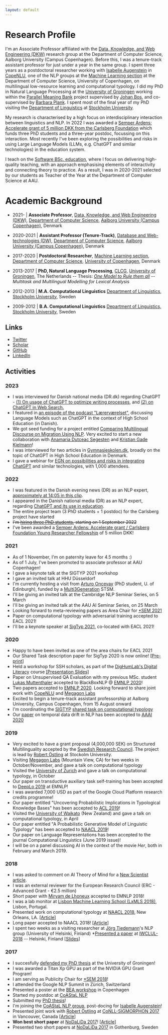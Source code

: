```yaml
---
layout: default
---
```


# Research Profile

I'm an Associate Professor affiliated with the <a href="https://www.cs.aau.dk/research/Data-Knowledge-and-Web-Engineering/">Data, Knowledge, and Web Engineering (DKW)</a> research group at the Department of Computer Science, Aalborg University (Campus Copenhagen).
 Before this, I was a tenure-track assistant professor for just under a year in the same group.
I spent three years as a postdoctoral researcher working with <a href="http://isabelleaugenstein.github.io/">Isabelle Augenstein</a> in <a href="https://copenlu.github.io">CopeNLU</a>, one of the NLP groups at the <a href="https://di.ku.dk/english/research/machine-learning/">Machine Learning section</a> at the Department of Computer Science, University of Copenhagen, on multilingual low-resource learning and computational typology.
I did my PhD in Natural Language Processing at the <a href="http://www.rug.nl/">University of Groningen</a> working within the <a href="http://pmb.let.rug.nl/">Parallel Meaning Bank</a> project supervised by <a href="http://www.rug.nl/staff/johan.bos/">Johan Bos</a>, and co-supervised by <a href="http://www.let.rug.nl/~bplank/">Barbara Plank</a>.
I spent most of the final year of my PhD visiting the <a href="http://www.ling.su.se/" id="su_ling">Department of Linguistics</a> at <a href="http://www.su.se/" id="su_b">Stockholm University</a>.

My research is characterised by a high focus on interdisciplinary interaction between linguistics and NLP.
In 2022 I was awarded a <a href="https://www.carlsbergfondet.dk/en/Forskningsaktiviteter/Bevillingsstatistik/Bevillingsoversigt/CF21_0454_Johannes-Bjerva">Semper Ardens: Accelerate grant of 5 million DKK from the Carlsberg Foundation</a> which funds three PhD students and a three-year postdoc, focussing on this interaction.
Most recently I've been exploring the possibilities and risks in using Large Language Models (LLMs, e.g. ChatGPT and similar technologies) in the education system.
          
I teach on the <a href="https://www.aau.dk/uddannelser/bachelor/software-koebenhavn">Software BSc. education</a>, where I focus on delivering high-quality teaching, with an approach emphasising elements of interactivity and connecting theory to practice. As a result, I was in 2020-2021 selected by our students as Teacher of the Year at the Department of Computer Science at AAU.

# Academic Background

* 2021-     | <b>Associate Professor</b>, <a href="https://www.cs.aau.dk/research/Data-Knowledge-and-Web-Engineering/">Data, Knowledge, and Web Engineering (DKW)</a>,
								<a href="https://www.cs.aau.dk/">Department of Computer Science</a>, <a href="https://www.en.cph.aau.dk/">Aalborg University (Campus Copenhagen)</a>, Denmark

* 2020-2021     | <b>Assistant Professor (Tenure-Track)</b>, <a href="https://www.cs.aau.dk/research/Database-and-Web-Technologies/">Database and Web-technologies (DW)</a>,
								<a href="https://www.cs.aau.dk/">Department of Computer Science</a>, <a href="https://www.en.cph.aau.dk/">Aalborg University (Campus Copenhagen)</a>, Denmark
	            
* 2017-2020 | <b>Postdoctoral Researcher</b>, <a href="https://di.ku.dk/english/research/machine-learning/">Machine Learning section</a>,
								<a href="http://www.diku.dk/">Department of Computer Science</a>, <a href="http://www.ku.dk/">University of Copenhagen</a>, Denmark


* 2013-2017 | <b>PhD, Natural Language Processing</b>,
	                <a href="http://www.rug.nl/research/clcg/">CLCG,</a>
	                <a href="http://www.rug.nl/">University of Groningen</a>, The Netherlands
-- Thesis: <a href="http://hdl.handle.net/11370/73e67d8a-14b0-42b1-9dcf-292eab63539c"><i>One Model to Rule them all</a> -- Multitask and Multilingual Modelling for Lexical Analysis</i>


* 2012-2013 | <b>M.A. Computational Linguistics</b>
	                <a href= "http://www.ling.su.se" id="su_ling"> Department of Linguistics,</a>
	                <a href="http://www.su.se/" id="su">Stockholm University</a>, Sweden


* 2009-2012 | <b>B.A. Computational Linguistics</b>
	                <a href= "http://www.ling.su.se" id="su_ling_b"> Department of Linguistics,</a>
	                <a href="http://www.su.se/" id="su_b">Stockholm University</a>, Sweden




## Links
* <a href="https://twitter.com/johannesbjerva">Twitter</a>
* <a href="https://scholar.google.com/citations?user=F9zlUBcAAAAJ&hl=en">Scholar</a>
* <a href="http://github.com/bjerva">GitHub</a>
* <a href="http://www.linkedin.com/in/bjerva">LinkedIn</a>

## Activities

### 2023
* I was interviewed for Danish national media (DR.dk) regarding ChatGPT - <a href="https://www.dr.dk/nyheder/viden/teknologi/rejsebureau-bruger-kunstig-intelligens-til-skrive-dine-rejseguides">(1) On usage of ChatGPT to optimize writing processes</a>, and <a href="https://www.dr.dk/nyheder/viden/teknologi/slut-med-google-soegninger-nye-chatbotter-kan-aendre-maaden-vi-finder">(2) on ChatGPT in Web Search.</a>
* I featured in <a href="https://open.spotify.com/episode/2wanEF8GH5pZeQ5teSFDrv?si=2dd2159e1e5340ec">an episode of the podcast "Lærerværelset"</a>, discussing Language Models such as ChatGPT in the context of High School Education (in Danish).
* We got seed funding for a project entitled <a href= "https://www.ai.aau.dk/collaboration/Comparing+Multilingual+Discourse+on+Migration+Using+Natural+Language+Processing/">Comparing Multilingual Discourse on Migration Using NLP</a>. Very excited to start a new collaboration with <a href="https://www.sol.lu.se/en/person/AnamariaDutceacSegesten/">Anamaria Dutceac Segesten</a> and <a href="https://vbn.aau.dk/da/persons/137409">Kristian Gade Kjelmann</a>!
* I was interviewed for two articles in <a href="https://gymnasieskolen.dk/articles/ny-chatbot-udfordrer-gymnasier-det-kommer-til-at-aendre-fundamentalt-paa-den-laering-der-er-i-undervisningen/">Gymnasieskolen.dk</a>, broadly on the topic of ChatGPT in High School Education in Denmark.
* I gave a webinar for <a href="https://egn.com/dk/events/chatgpt-has-taken-the-internet-by-storm/">EGN on possibilities and risks in integrating ChatGPT</a> and similar technologies, with 1,000 attendees.

### 2022
* I was featured in the Danish evening news (DR) as an NLP expert, <a href="https://www.dr.dk/drtv/episode/tv-avisen_-putin-droefter-krigen-med-lukashenko-i-minsk_356976">approximately at 14:05 in this clip</a>.
* I appeared in the Danish national media (DR) as an NLP expert, regarding <a href="https://www.dr.dk/nyheder/viden/teknologi/gymnasieelever-oensker-regler-brugen-af-banebrydende-chatbot-man-kan-bruge">ChatGPT and its use in education</a>. 
* The entire project team (3 PhD students + 1 postdoc) for the Carlsberg project have started
* <s>I'm <a href="https://www.vacancies.aau.dk/show-vacancy/?vacancy=1183738">hiring three PhD students</a>, starting on 1 September 2022</s>
* I've been awarded a <a href="https://www.carlsbergfondet.dk/en/Forskningsaktiviteter/Bevillingsstatistik/Bevillingsoversigt/CF21_0454_Johannes-Bjerva">Semper Ardens: Accelerate grant / Carlsberg Foundation Young Researcher Fellowship</a> of 5 million DKK! 
										
### 2021
* As of 1 November, I'm on paternity leave for 4.5 months :) 
* As of 1 July, I've been promoted to associate professor at AAU Copenhagen! 
* I gave a keynote talk at the SIGTYP 2021 workshop 
* I gave an invited talk at HHU Düsseldorf 
* I'm currently hosting a visit from <a href="https://aoncevay.github.io/">Arturo Oncevay</a> (PhD student, U. of Edinburgh), funded by a <a href="https://multi3generation.eu/">Multi3Generation</a> STSM.
* I'll be giving an invited talk at the Cambridge NLP Seminar Series, on 5 March 
* I'll be giving an invited talk at the AAU AI Seminar Series, on 25 March 
* Looking forward to meta-reviewing papers as Area Chair for <a href='https://sites.google.com/view/starsem2021/'>*SEM 2021</a> 
* Paper on computational typology with adversarial training accepted to EACL 2021!
* I'll be a keynote speaker at <a href="https://sigtyp.github.io/ws2021.html">SigTyp 2021</a>, co-located with EACL 2021! 
										
### 2020
* Happy to have been invited as one of the area chairs for EACL 2021 
* Our Shared Task description paper for SigTyp 2020 is now online! [<a id='sigtyp2020preprint' href="https://arxiv.org/pdf/2010.08246">Pre-print</a>] 
* Held a workshop for SSH scholars, as part of the <a href="https://dighumlab.org/dl/">DigHumLab's Digital Literacy</a> course <a href="https://docs.google.com/presentation/d/1cc8GeUlgg66WnhPDhFiPjm_EYbwM1B-tNYFuPIoej-M/edit?usp=sharing">[Presentation Slides]</a> 
* Paper on Unsupervised QA Evaluation with my previous MSc. student <a href="https://lukasmut.github.io/">Lukas Muttenthaler</a> accepted to BlackBoxNLP @ <a href="https://2020.emnlp.org/">EMNLP 2020</a>!
* Two papers accepted to <a href="https://2020.emnlp.org/">EMNLP 2020</a>. Looking forward to share joint work with <a href="https://copenlu.github.io">CopeNLU</a> and <a href='https://www.megagon.ai/'>Megagon Labs</a> 
* Excited to begin a tenure-track assistant professorship at Aalborg University, Campus Copenhagen, from 15 August onward 
* I'm coordinating the <a href="https://sigtyp.github.io/">SIGTYP</a> <a href="https://sigtyp.github.io/st2020.html">shared task on computational typology</a> 
* Our <a id='aaai19preprint' href='https://arxiv.org/abs/1909.03464'>paper</a> on temporal data drift in NLP has been accepted to <a href="https://aaai.org/Conferences/AAAI-20/">AAAI 2020</a>


### 2019
* Very excited to have a grant proposal (4,000,000 SEK) on Structured Multilinguality accepted by the <a href="https://www.vr.se/english/calls-and-decisions/grant-decisions/decisions/2019-07-04-natural-and-engineering-sciences.html">Swedish Research Council</a>. The project is lead by <a href="http://robos.org/">Robert Östling</a> at Stockolm University.
* Visiting <a href='https://www.megagon.ai/'>Megagon Labs</a> (Mountain View, CA) for two weeks in October/November, and gave a talk on computational typology
* Visited the <a href='https://www.uzh.ch/'>University of Zurich</a> and gave a talk on computational typology, in October
* Our paper on transductive auxiliary task self-training has been accepted to <a href='https://sites.google.com/view/deeplo19/home'>DeepLo 2019</a> at EMNLP!
* I was awarded 7,000 USD as part of the Google Cloud Platform research credits programme! 
* Our paper entitled "Uncovering Probabilistic Implications in Typological Knowledge Bases" has been accepted to <a href='https://acl2019.org/'>ACL 2019</a>!
* Visited the <a href='https://www.waikato.ac.nz/'>University of Waikato</a> (New Zealand) and gave a talk on computational typology, in April
* Our paper entitled "A Probabilistic Generative Model of Linguistic Typology" has been accepted to <a href='https://naacl2019.org/'>NAACL 2019</a>!
* Our paper on Language Representations has been accepted to the journal Computational Linguistics (June 2019 issue)!
* I will be on a panel discussing AI in the context of the movie <i>Her</i>, both in February and March 2019.

### 2018
* I was asked to comment on AI Theory of Mind for a <a href='https://www.newscientist.com/article/2178388-ais-are-being-tested-to-see-how-well-they-understand-our-thoughts/'>New Scientist article</a>.
* I was an external reviewer for the European Research Council (ERC - Advanced Grant - €2.5 million) 
* Short paper with <a href="http://stp.lingfil.uu.se/~miryam/index.html">Miryam de Lhoneux</a> accepted to EMNLP 2018! 
* I was a lab monitor at <a href='http://lxmls.it.pt/2018'>Lisbon Machine Learning School (LxMLS 2018)</a>, Lisbon, Portugal.
* Presented work on computational typology at <a href='http://naacl2018.org/'>NAACL 2018</a>, New Orleans, LA. [<a id="naacl18" href="http://aclweb.org/anthology/N18-1083">Article</a>]
* Long paper accepted to NAACL 2018! [<a id="naacl18" href="http://aclweb.org/anthology/N18-1083">Article</a>]
* I spent two weeks as a visiting researcher at <a href='http://blogs.helsinki.fi/tiedeman/'>Jörg Tiedemann</a>'s NLP group (University of Helsinki, Finland)
*<a href='https://arxiv.org/abs/1711.05468'>Presented a paper</a> at <a href='http://blogs.helsinki.fi/language-technology/iwclul-2018/'>IWCLUL-2018</a> -- Helsinki, Finland [<a href='https://www.slideshare.net/JohannesBjerva/tracking-typological-traits-of-uralic-languages-in-distributed-language-representations-85860032'>Slides</a>]

### 2017
* I succesfully <a href="https://sites.google.com/view/bjerva-phd">defended my PhD thesis</a> at the University of Groningen!
* I was awarded a Titan Xp GPU as part of the NVIDIA GPU Grant Program!
* I am serving as Publicity Chair for <a href="https://sites.google.com/view/starsem2018">*SEM 2018</a>!
* I attended the Google NLP Summit in Zürich, Switzerland 
* Presented a poster at the  <a href="http://www.cs.rochester.edu/~tetreaul/emnlp-bea12.html">BEA workshop</a> in Copenhagen 
* Started my postdoc at <a href="https://coastalcph.github.io/">CoAStaL NLP</a>
* Submitted my <a href="http://hdl.handle.net/11370/73e67d8a-14b0-42b1-9dcf-292eab63539c">PhD thesis</a>! 
* I'm joining the <a href="https://coastalcph.github.io/">CoAStaL NLP group</a>, post-docing for <a href="http://isabelleaugenstein.github.io/">Isabelle Augenstein</a>!
* Presented joint work with <a href="http://www.robos.org/">Robert Östling</a> at <a href="https://sites.google.com/view/conll-sigmorphon2017/home?authuser=0">CoNLL-SIGMORPHON 2017</a> in Vancouver, Canada [<a id="sigmorphon17" href="http://aclweb.org/anthology/K17-2012">Article</a>]
* <b>Won best short paper</b> at <a href="http://nodalida2017.se/">NoDaLiDa 2017</a>! [<a id="nodalida_17_mtl" href="http://aclweb.org/anthology/W17-0225">Article</a>] 
* Presented two short papers at <a href="http://nodalida2017.se/">NoDaLiDa 2017</a> in Gothenburg, Sweden
